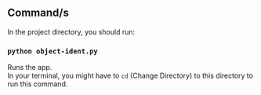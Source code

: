 ## Command/s

In the project directory, you should run:

### `python object-ident.py`

Runs the app.\
In your terminal, you might have to `cd` (Change Directory) to this directory to run this command.

